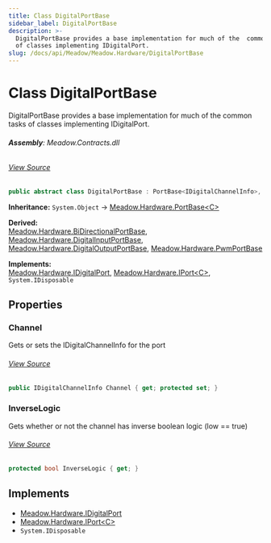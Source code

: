 ```yaml
---
title: Class DigitalPortBase
sidebar_label: DigitalPortBase
description: >-
  DigitalPortBase provides a base implementation for much of the  common tasks
  of classes implementing IDigitalPort.
slug: /docs/api/Meadow/Meadow.Hardware/DigitalPortBase
---
```

# Class DigitalPortBase
DigitalPortBase provides a base implementation for much of the 
common tasks of classes implementing IDigitalPort.

###### **Assembly**: Meadow.Contracts.dll
###### [View Source](https://github.com/WildernessLabs/Meadow.Contracts.git/blob/develop/Source/Meadow.Contracts/Hardware/Bases/DigitalPortBase.cs#L9)
```csharp title="Declaration"
public abstract class DigitalPortBase : PortBase<IDigitalChannelInfo>, IDigitalPort, IPort<IDigitalChannelInfo>, IDisposable
```
**Inheritance:** `System.Object` -> [Meadow.Hardware.PortBase&lt;C&gt;](../Meadow.Hardware/PortBase`C`)

**Derived:**  
[Meadow.Hardware.BiDirectionalPortBase](../Meadow.Hardware/BiDirectionalPortBase), [Meadow.Hardware.DigitalInputPortBase](../Meadow.Hardware/DigitalInputPortBase), [Meadow.Hardware.DigitalOutputPortBase](../Meadow.Hardware/DigitalOutputPortBase), [Meadow.Hardware.PwmPortBase](../Meadow.Hardware/PwmPortBase)

**Implements:**  
[Meadow.Hardware.IDigitalPort](../Meadow.Hardware/IDigitalPort), [Meadow.Hardware.IPort&lt;C&gt;](../Meadow.Hardware/IPort`C`), `System.IDisposable`

## Properties
### Channel
Gets or sets the IDigitalChannelInfo for the port
###### [View Source](https://github.com/WildernessLabs/Meadow.Contracts.git/blob/develop/Source/Meadow.Contracts/Hardware/Bases/DigitalPortBase.cs#L14)
```csharp title="Declaration"
public IDigitalChannelInfo Channel { get; protected set; }
```
### InverseLogic
Gets whether or not the channel has inverse boolean logic (low == true)
###### [View Source](https://github.com/WildernessLabs/Meadow.Contracts.git/blob/develop/Source/Meadow.Contracts/Hardware/Bases/DigitalPortBase.cs#L19)
```csharp title="Declaration"
protected bool InverseLogic { get; }
```

## Implements

* [Meadow.Hardware.IDigitalPort](../Meadow.Hardware/IDigitalPort)
* [Meadow.Hardware.IPort&lt;C&gt;](../Meadow.Hardware/IPort`C`)
* `System.IDisposable`
